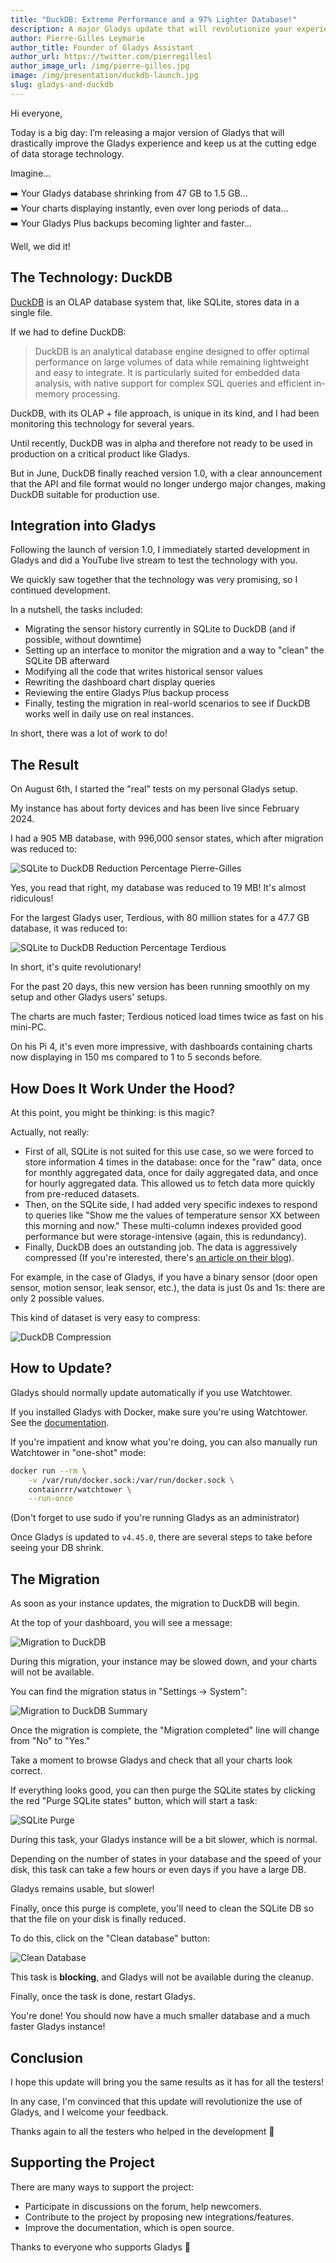 ```yaml
---
title: "DuckDB: Extreme Performance and a 97% Lighter Database!"
description: A major Gladys update that will revolutionize your experience.
author: Pierre-Gilles Leymarie
author_title: Founder of Gladys Assistant
author_url: https://twitter.com/pierregillesl
author_image_url: /img/pierre-gilles.jpg
image: /img/presentation/duckdb-launch.jpg
slug: gladys-and-duckdb
---
```


Hi everyone,

Today is a big day: I’m releasing a major version of Gladys that will drastically improve the Gladys experience and keep us at the cutting edge of data storage technology.

Imagine...

➡️ Your Gladys database shrinking from 47 GB to 1.5 GB...\
➡️ Your charts displaying instantly, even over long periods of data...\
➡️ Your Gladys Plus backups becoming lighter and faster...

Well, we did it!

## The Technology: DuckDB

[DuckDB](https://duckdb.org/) is an OLAP database system that, like SQLite, stores data in a single file.

<!--truncate-->

If we had to define DuckDB:

> DuckDB is an analytical database engine designed to offer optimal performance on large volumes of data while remaining lightweight and easy to integrate. It is particularly suited for embedded data analysis, with native support for complex SQL queries and efficient in-memory processing.

DuckDB, with its OLAP + file approach, is unique in its kind, and I had been monitoring this technology for several years.

Until recently, DuckDB was in alpha and therefore not ready to be used in production on a critical product like Gladys.

But in June, DuckDB finally reached version 1.0, with a clear announcement that the API and file format would no longer undergo major changes, making DuckDB suitable for production use.

## Integration into Gladys

Following the launch of version 1.0, I immediately started development in Gladys and did a YouTube live stream to test the technology with you.

We quickly saw together that the technology was very promising, so I continued development.

In a nutshell, the tasks included:

- Migrating the sensor history currently in SQLite to DuckDB (and if possible, without downtime)
- Setting up an interface to monitor the migration and a way to "clean" the SQLite DB afterward
- Modifying all the code that writes historical sensor values
- Rewriting the dashboard chart display queries
- Reviewing the entire Gladys Plus backup process
- Finally, testing the migration in real-world scenarios to see if DuckDB works well in daily use on real instances.

In short, there was a lot of work to do!

## The Result

On August 6th, I started the "real" tests on my personal Gladys setup.

My instance has about forty devices and has been live since February 2024.

I had a 905 MB database, with 996,000 sensor states, which after migration was reduced to:

![SQLite to DuckDB Reduction Percentage Pierre-Gilles](../static/img/articles/en/gladys-and-duckdb/pierregilles-duckdb.jpg)

Yes, you read that right, my database was reduced to 19 MB! It's almost ridiculous!

For the largest Gladys user, Terdious, with 80 million states for a 47.7 GB database, it was reduced to:

![SQLite to DuckDB Reduction Percentage Terdious](../static/img/articles/en/gladys-and-duckdb/terdious-duckdb.jpg)

In short, it's quite revolutionary!

For the past 20 days, this new version has been running smoothly on my setup and other Gladys users' setups.

The charts are much faster; Terdious noticed load times twice as fast on his mini-PC.

On his Pi 4, it's even more impressive, with dashboards containing charts now displaying in 150 ms compared to 1 to 5 seconds before.

## How Does It Work Under the Hood?

At this point, you might be thinking: is this magic?

Actually, not really:

- First of all, SQLite is not suited for this use case, so we were forced to store information 4 times in the database: once for the "raw" data, once for monthly aggregated data, once for daily aggregated data, and once for hourly aggregated data. This allowed us to fetch data more quickly from pre-reduced datasets.
- Then, on the SQLite side, I had added very specific indexes to respond to queries like "Show me the values of temperature sensor XX between this morning and now." These multi-column indexes provided good performance but were storage-intensive (again, this is redundancy).
- Finally, DuckDB does an outstanding job. The data is aggressively compressed (If you're interested, there's [an article on their blog](https://duckdb.org/2022/10/28/lightweight-compression.html)).

For example, in the case of Gladys, if you have a binary sensor (door open sensor, motion sensor, leak sensor, etc.), the data is just 0s and 1s: there are only 2 possible values.

This kind of dataset is very easy to compress:

![DuckDB Compression](../static/img/articles/en/gladys-and-duckdb/duckdb-encoding.png)

## How to Update?

Gladys should normally update automatically if you use Watchtower.

If you installed Gladys with Docker, make sure you're using Watchtower. See the [documentation](/docs/installation/docker/#auto-upgrade-gladys-with-watchtower).

If you're impatient and know what you're doing, you can also manually run Watchtower in "one-shot" mode:

```sh
docker run --rm \
    -v /var/run/docker.sock:/var/run/docker.sock \
    containrrr/watchtower \
    --run-once
```

(Don't forget to use sudo if you're running Gladys as an administrator)

Once Gladys is updated to `v4.45.0`, there are several steps to take before seeing your DB shrink.

## The Migration

As soon as your instance updates, the migration to DuckDB will begin.

At the top of your dashboard, you will see a message:

![Migration to DuckDB](../static/img/articles/en/gladys-and-duckdb/duckdb-migration.png)

During this migration, your instance may be slowed down, and your charts will not be available.

You can find the migration status in "Settings → System":

![Migration to DuckDB Summary](../static/img/articles/en/gladys-and-duckdb/duckdb-migration-recap.png)

Once the migration is complete, the "Migration completed" line will change from "No" to "Yes."

Take a moment to browse Gladys and check that all your charts look correct.

If everything looks good, you can then purge the SQLite states by clicking the red "Purge SQLite states" button, which will start a task:

![SQLite Purge](../static/img/articles/en/gladys-and-duckdb/sqlite-state-purge.png)

During this task, your Gladys instance will be a bit slower, which is normal.

Depending on the number of states in your database and the speed of your disk, this task can take a few hours or even days if you have a large DB.

Gladys remains usable, but slower!

Finally, once this purge is complete, you'll need to clean the SQLite DB so that the file on your disk is finally reduced.

To do this, click on the "Clean database" button:

![Clean Database](../static/img/articles/en/gladys-and-duckdb/clean-db.png)

This task is **blocking**, and Gladys will not be available during the cleanup.

Finally, once the task is done, restart Gladys.

You're done! You should now have a much smaller database and a much faster Gladys instance!

## Conclusion

I hope this update will bring you the same results as it has for all the testers!

In any case, I'm convinced that this update will revolutionize the use of Gladys, and I welcome your feedback.

Thanks again to all the testers who helped in the development 🙏

## Supporting the Project

There are many ways to support the project:

- Participate in discussions on the forum, help newcomers.
- Contribute to the project by proposing new integrations/features.
- Improve the documentation, which is open source.

Thanks to everyone who supports Gladys 🙏
